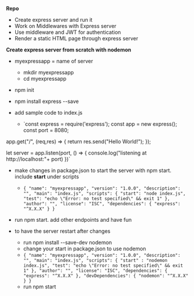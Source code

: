 **Repo**
- Create express server and run it
- Work on Middlewares with Express server
- Use middleware and JWT for authentication
- Render a static HTML page through express server


**Create express server from scratch with nodemon**

* myexpressapp = name of server
  - mkdir myexpressapp
  - cd myexpressapp

* npm init

* npm install express --save

* add sample code to index.js
  - `const express = require('express');
const app = new express();
const port = 8080;

app.get("/", (req,res) => {
    return res.send("Hello World!");
});

let server = app.listen(port, () => {
    console.log("listening at http://localhost:"+ port)
})` 


* make changes in package.json to start the server with npm start. include **start** under scripts
  - `{
  "name": "myexpressapp",
  "version": "1.0.0",
  "description": "",
  "main": "index.js",
  "scripts": {
    "start": "node index.js",
    "test": "echo \"Error: no test specified\" && exit 1"
  },
  "author": "",
  "license": "ISC",
  "dependencies": {
    "express": "^X.X.X"
  }
}`

* run npm start. add other endpoints and have fun

*  to have the server restart after changes
    - run npm install --save-dev nodemon
    - change your start in package.json to use nodemon
    - `{
  "name": "myexpressapp",
  "version": "1.0.0",
  "description": "",
  "main": "index.js",
  "scripts": {
    "start" : "nodemon index.js",
    "test": "echo \"Error: no test specified\" && exit 1"
  },
  "author": "",
  "license": "ISC",
  "dependencies": {
    "express": "^X.X.X"
  },
  "devDependencies": {
    "nodemon": "^X.X.X"
  }
}`
    - run npm start
